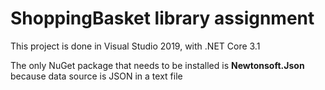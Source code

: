 # ShoppingBasket library assignment

This project is done in Visual Studio 2019, with .NET Core 3.1 

The only NuGet package that needs to be installed is **Newtonsoft.Json** because data source is JSON in a text file
